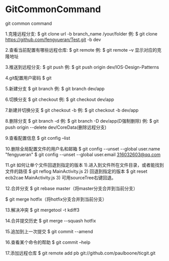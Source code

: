 # GitCommonCommand
git common command

1.克隆远程分支:
$ git clone url -b branch_name /your/folder
例: $ git clone https://github.com/fengyueran/Test.git -b dev

2.查看当前配置有哪些远程仓库:
$ git remote
例: $ git remote –v  显示对应的克隆地址

3.推送到远程分支:
$ git push <remote-name> <branch-name>
例: $ git push origin dev/IOS-Design-Patterns

4.git配置用户密码
$ git 

5.新建分支$ git branch <branchname>
例: $ git branch dev/app

6.切换分支
$ git checkout <branchname>
例: $ git checkout dev/app

7.新建并切换分支
$ git checkout -b <branchname>
例: $ git checkout -b dev/app

8.删除分支
$ git branch -d <branchname>
例: $ git branch -D dev/app(D强制删除)
例: $ git push origin --delete dev/CoreData(删除远程分支)

9.查看配置信息
$ git config –list

10.删除全局配置文件的用户名和邮箱
$ git config --unset --global user.name "fengyueran"
$ git config --unset --global user.email 316032603@qq.com

11.git 如何让单个文件回退到指定的版本
1).进入到文件所在文件目录，或者能找到文件的路径
$ git reflog MainActivity.js
2) 回退到指定的版本$  git reset ecb2cae MainActivity.js
3) 可用sourceTree右键回退。

12.合并分支$ git rebase master（将master分支合并到当前分支）
$ git merge hotfix（将hotfix分支合并到当前分支）

13.解决冲突
$ git mergetool -t kdiff3

14.合并提交历史
$ git merge --squash hotfix

15.追加到上一次提交
$ git commit --amend

16.查看某个命令的帮助
$ git commit –help

17.添加远程仓库
$ git remote add pb git://github.com/paulboone/ticgit.git